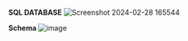 **SQL DATABASE**
![Screenshot 2024-02-28 165544](https://github.com/get-programmed/SQL_for_Analysis/assets/88223554/3c211c35-afaf-4189-bff6-7814d839fdf5)

**Schema**
![image](https://github.com/get-programmed/SQL_for_Analysis/assets/88223554/01d2f469-9d51-4d23-bbb4-0b434f975556)

